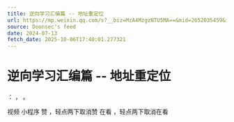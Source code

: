 ```yaml
---
title: 逆向学习汇编篇 -- 地址重定位
url: https://mp.weixin.qq.com/s?__biz=MzA4MzgzNTU5MA==&mid=2652035459&idx=1&sn=26a552843799753f0374f75e84da8925
source: Doonsec's feed
date: 2024-07-13
fetch_date: 2025-10-06T17:40:01.277321
---
```


# 逆向学习汇编篇 -- 地址重定位

：
，
。

视频
小程序
赞
，轻点两下取消赞
在看
，轻点两下取消在看